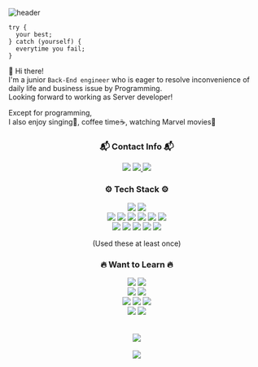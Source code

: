 ![header](https://capsule-render.vercel.app/api?type=waving&color=gradient&height=150&section=header&text=백엔드%20개발이%20재밌는%20백민기입니다😄&fontSize=30)

```JSX
try {
  your best;
} catch (yourself) {
  everytime you fail;
}
```

👋 Hi there!   
I'm a junior `Back-End engineer` who is eager to resolve inconvenience of daily life and business issue by Programming.   
Looking forward to working as Server developer!

Except for programming,   
I also enjoy singing🎤, coffee time☕, watching Marvel movies🍿

### <p align="center">📬 Contact Info 📬</p>
<div align="center">
<img src="https://img.shields.io/badge/skyup9393@gmail.com-EA4335?style=flat-square&logo=Gmail&logoColor=white"/>
<a href="https://mingibaekend.notion.site/MINGI-s-TIL-Dev-Blog-c2c10c752e7a42c690d9e1d76bc7a5bf">
  <img src="https://img.shields.io/badge/Dev Blog-333333?style=flat-square&logo=Notion&logoColor=white"/>
</a>
<a href="https://www.linkedin.com/in/baekend/" target="_blank">
  <img src="https://img.shields.io/badge/LinkedIn-0A66C2?style=flat-square&logo=LinkedIn&logoColor=white"/>
</a>
</div>

### <p align="center">⚙️ Tech Stack ⚙️</p>
<div align="center">
<img src="https://img.shields.io/badge/Javascript-F7DF1E?style=flat-square&logo=Javascript&logoColor=white"/> <img src="https://img.shields.io/badge/Typescript-3178C6?style=flat-square&logo=Typescript&logoColor=white"/>   
</div>
<div align="center">
<img src="https://img.shields.io/badge/Node.js-339933?style=flat-square&logo=Node.js&logoColor=white"/> <img src="https://img.shields.io/badge/Express-000000?style=flat-square&logo=Express&logoColor=white"/> <img src="https://img.shields.io/badge/NestJS-E0234E?style=flat-square&logo=NestJS&logoColor=white"/> <img src="https://img.shields.io/badge/MySQL-4479A1?style=flat-square&logo=MySQL&logoColor=white"/> <img src="https://img.shields.io/badge/Sequelize-52B0E7?style=flat-square&logo=Sequelize&logoColor=white"/> <img src="https://img.shields.io/badge/AWS-232F3E?style=flat-square&logo=Amazon AWS&logoColor=white"/>   
</div>
<div align="center">
<img src="https://img.shields.io/badge/React-61DAFB?style=flat-square&logo=React&logoColor=white"/> <img src="https://img.shields.io/badge/Redux-764ABC?style=flat-square&logo=Redux&logoColor=white"/> <img src="https://img.shields.io/badge/HTML-E34F26?style=flat-square&logo=HTML5&logoColor=white"/> <img src="https://img.shields.io/badge/CSS-1572B6?style=flat-square&logo=CSS3&logoColor=white"/> <img src="https://img.shields.io/badge/Sass-CC6699?style=flat-square&logo=Sass&logoColor=white"/> 
</div>
<p align="center">(Used these at least once)</p>

### <p align="center">🔥 Want to Learn 🔥</p>
<div align="center">
<img src="https://img.shields.io/badge/Java-007396?style=flat-square&logo=Java&logoColor=white"/> <img src="https://img.shields.io/badge/Python-3776AB?style=flat-square&logo=Python&logoColor=white"/>
</div>
<div align="center">
<img src="https://img.shields.io/badge/Spring-6DB33F?style=flat-square&logo=Spring&logoColor=white"/> <img src="https://img.shields.io/badge/Django-092E20?style=flat-square&logo=Django&logoColor=white"/>
</div>
<div align="center">
<img src="https://img.shields.io/badge/GraphQL-E10098?style=flat-square&logo=GraphQL&logoColor=white"/> <img src="https://img.shields.io/badge/MongoDB-47A248?style=flat-square&logo=MongoDB&logoColor=white"/> <img src="https://img.shields.io/badge/Redis-DC382D?style=flat-square&logo=Redis&logoColor=white"/> 
</div>
<div align="center">
<img src="https://img.shields.io/badge/Docker-2496ED?style=flat-square&logo=Docker&logoColor=white"/> <img src="https://img.shields.io/badge/Kubernetes-326CE5?style=flat-square&logo=Kubernetes&logoColor=white"/> 
</div>
<br/><br/>
<div align="center">
 <img src="https://github-readme-stats.vercel.app/api?username=alsrlqor1007&show_icons=true&theme=aura_dark" />
</div>
<br/>
<div align="center">
<a href="https://hits.seeyoufarm.com"><img src="https://hits.seeyoufarm.com/api/count/incr/badge.svg?url=https%3A%2F%2Fgithub.com%2Falsrlqor1007&count_bg=%23C430C8&title_bg=%23878585&icon=verizon.svg&icon_color=%23E7E7E7&title=hits&edge_flat=false"/></a>
  </ div>
